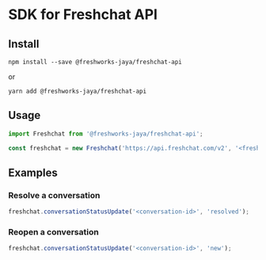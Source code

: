 # SDK for Freshchat API

## Install

```
npm install --save @freshworks-jaya/freshchat-api
```

or

```
yarn add @freshworks-jaya/freshchat-api
```

## Usage

```javascript
import Freshchat from '@freshworks-jaya/freshchat-api';

const freshchat = new Freshchat('https://api.freshchat.com/v2', '<freshchat-api-token>');
```

## Examples

### Resolve a conversation
```javascript
freshchat.conversationStatusUpdate('<conversation-id>', 'resolved');
```

### Reopen a conversation
```javascript
freshchat.conversationStatusUpdate('<conversation-id>', 'new');
```




